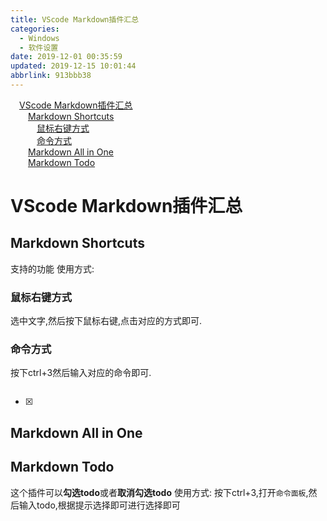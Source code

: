```yaml
---
title: VScode Markdown插件汇总
categories: 
  - Windows
  - 软件设置
date: 2019-12-01 00:35:59
updated: 2019-12-15 10:01:44
abbrlink: 913bbb38
---
```

<div id='my_toc'><a href="/blog/913bbb38/#VScode-Markdown插件汇总" class="header_1">VScode Markdown插件汇总</a><br><a href="/blog/913bbb38/#Markdown-Shortcuts" class="header_2">Markdown Shortcuts</a><br><a href="/blog/913bbb38/#鼠标右键方式" class="header_3">鼠标右键方式</a><br><a href="/blog/913bbb38/#命令方式" class="header_3">命令方式</a><br><a href="/blog/913bbb38/#Markdown-All-in-One" class="header_2">Markdown All in One</a><br><a href="/blog/913bbb38/#Markdown-Todo" class="header_2">Markdown Todo</a><br></div>
<style>
    .header_1{
        margin-left: 1em;
    }
    .header_2{
        margin-left: 2em;
    }
    .header_3{
        margin-left: 3em;
    }
    .header_4{
        margin-left: 4em;
    }
    .header_5{
        margin-left: 5em;
    }
    .header_6{
        margin-left: 6em;
    }
</style>
<!--more-->
<script>if (navigator.platform.search('arm')==-1){document.getElementById('my_toc').style.display = 'none';}
var e,p = document.getElementsByTagName('p');while (p.length>0) {e = p[0];e.parentElement.removeChild(e);}
</script>

<!--end-->
# VScode Markdown插件汇总

## Markdown Shortcuts
支持的功能
使用方式:
### 鼠标右键方式
选中文字,然后按下鼠标右键,点击对应的方式即可.
### 命令方式
按下ctrl+3然后输入对应的命令即可.
```

```
- [x] 
## Markdown All in One

## Markdown Todo
这个插件可以**勾选todo**或者**取消勾选todo**
使用方式:
按下ctrl+3,打开`命令面板`,然后输入todo,根据提示选择即可进行选择即可
